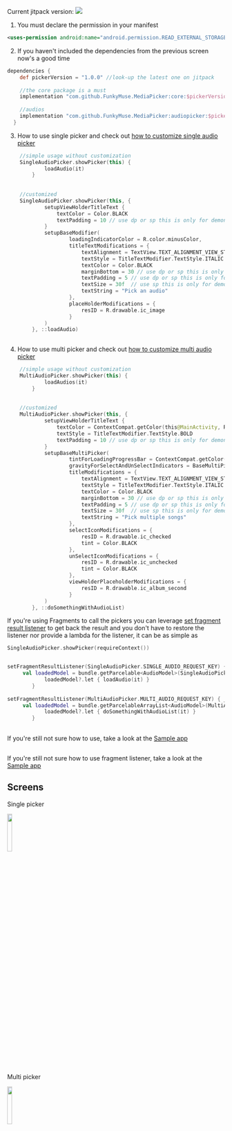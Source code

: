 Current jitpack version: [![](https://jitpack.io/v/FunkyMuse/MediaPicker.svg)](https://jitpack.io/#FunkyMuse/MediaPicker)

1. You must declare the permission in your manifest
```xml
<uses-permission android:name="android.permission.READ_EXTERNAL_STORAGE" />
```
2. If you haven't included the dependencies from the previous screen now's a good time
```gradle
dependencies {
    def pickerVersion = "1.0.0" //look-up the latest one on jitpack 
    
    //the core package is a must
    implementation "com.github.FunkyMuse.MediaPicker:core:$pickerVersion"
    
    //audios
    implementation "com.github.FunkyMuse.MediaPicker:audiopicker:$pickerVersion"
  }
```
3. How to use single picker and check out [how to customize single audio picker](https://github.com/FunkyMuse/MediaPicker/wiki/Single-audio-picker-customization)
```kotlin
    //simple usage without customization
    SingleAudioPicker.showPicker(this) {
            loadAudio(it)
        }
	
	
    //customized
    SingleAudioPicker.showPicker(this, {
            setupViewHolderTitleText {
                textColor = Color.BLACK
                textPadding = 10 // use dp or sp this is only for demonstration purposes
            }
            setupBaseModifier(
                    loadingIndicatorColor = R.color.minusColor,
                    titleTextModifications = {
                        textAlignment = TextView.TEXT_ALIGNMENT_VIEW_START
                        textStyle = TitleTextModifier.TextStyle.ITALIC
                        textColor = Color.BLACK
                        marginBottom = 30 // use dp or sp this is only for demonstration purposes
                        textPadding = 5 // use dp or sp this is only for demonstration purposes
                        textSize = 30f  // use sp this is only for demonstration purposes
                        textString = "Pick an audio"
                    },
                    placeHolderModifications = {
                        resID = R.drawable.ic_image
                    }
            )
        }, ::loadAudio)
    
```

4. How to use multi picker and check out [how to customize multi audio picker](https://github.com/FunkyMuse/MediaPicker/wiki/Multi-audio-picker-customization)
```kotlin
    //simple usage without customization
    MultiAudioPicker.showPicker(this) {
            loadAudios(it)
        }
	
	
    //customized
    MultiAudioPicker.showPicker(this, {
            setupViewHolderTitleText {
                textColor = ContextCompat.getColor(this@MainActivity, R.color.colorPrimaryDark)
                textStyle = TitleTextModifier.TextStyle.BOLD
                textPadding = 10 // use dp or sp this is only for demonstration purposes
            }
            setupBaseMultiPicker(
                    tintForLoadingProgressBar = ContextCompat.getColor(this@MainActivity, R.color.colorPrimaryDark),
                    gravityForSelectAndUnSelectIndicators = BaseMultiPickerModifier.Gravity.BOTTOM_LEFT,
                    titleModifications = {
                        textAlignment = TextView.TEXT_ALIGNMENT_VIEW_START
                        textStyle = TitleTextModifier.TextStyle.ITALIC
                        textColor = Color.BLACK
                        marginBottom = 30 // use dp or sp this is only for demonstration purposes
                        textPadding = 5 // use dp or sp this is only for demonstration purposes
                        textSize = 30f  // use sp this is only for demonstration purposes
                        textString = "Pick multiple songs"
                    },
                    selectIconModifications = {
                        resID = R.drawable.ic_checked
                        tint = Color.BLACK
                    },
                    unSelectIconModifications = {
                        resID = R.drawable.ic_unchecked
                        tint = Color.BLACK
                    },
                    viewHolderPlaceholderModifications = {
                        resID = R.drawable.ic_album_second
                    }
            )
        }, ::doSomethingWithAudioList)
```

If you're using Fragments to call the pickers you can leverage [set fragment result listener](https://developer.android.com/reference/androidx/fragment/app/FragmentManager#setfragmentresultlistener) to get back the result and you don't have to restore the listener nor provide a lambda for the listener, it can be as simple as
```kotlin
SingleAudioPicker.showPicker(requireContext())
```
```kotlin

setFragmentResultListener(SingleAudioPicker.SINGLE_AUDIO_REQUEST_KEY) { _, bundle ->
     val loadedModel = bundle.getParcelable<AudioModel>(SingleAudioPicker.ON_SINGLE_AUDIO_PICK_KEY)
            loadedModel?.let { loadAudio(it) }
        }
	
setFragmentResultListener(MultiAudioPicker.MULTI_AUDIO_REQUEST_KEY) { _, bundle ->
     val loadedModel = bundle.getParcelableArrayList<AudioModel>(MultiAudioPicker.ON_MULTI_AUDIO_PICK_KEY)
            loadedModel?.let { doSomethingWithAudioList(it) }
        }
```
##
If you're still not sure how to use, take a look at the [Sample app](https://github.com/FunkyMuse/MediaPicker/blob/master/app/src/main/java/com/crazylegend/mediapicker/MainActivity.kt) 

##
If you're still not sure how to use fragment listener, take a look at the [Sample app](https://github.com/FunkyMuse/MediaPicker/blob/master/app/src/main/java/com/crazylegend/mediapicker/FragmentResult.kt#L330) 

## Screens

Single picker

<img src="https://raw.githubusercontent.com/FunkyMuse/MediaPicker/master/audiopicker/screens/screen_1.png" width="15%"></img>

Multi picker

<img src="https://raw.githubusercontent.com/FunkyMuse/MediaPicker/master/audiopicker/screens/screen_3.png" width="15%"></img>
